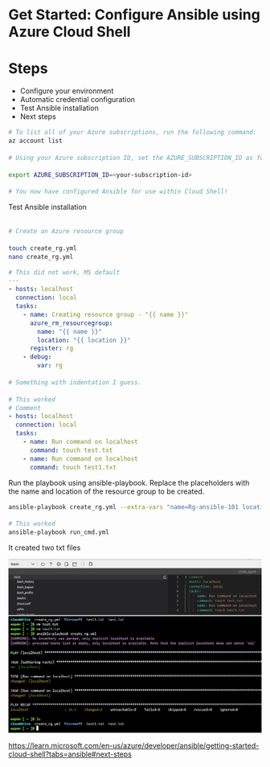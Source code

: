 # Get Started: Configure Ansible using Azure Cloud Shell

# Steps

* Configure your environment
* Automatic credential configuration
* Test Ansible installation
* Next steps

```bash
# To list all of your Azure subscriptions, run the following command:
az account list

# Using your Azure subscription ID, set the AZURE_SUBSCRIPTION_ID as follows:

export AZURE_SUBSCRIPTION_ID=<your-subscription-id>

# You now have configured Ansible for use within Cloud Shell!


```
Test Ansible installation

```bash

# Create an Azure resource group

touch create_rg.yml
nano create_rg.yml

```

```yaml
# This did not work, MS default
---
- hosts: localhost
  connection: local
  tasks:
    - name: Creating resource group - "{{ name }}"
      azure_rm_resourcegroup:
        name: "{{ name }}"
        location: "{{ location }}"
      register: rg
    - debug:
        var: rg

# Something with indentation I guess.

# This worked
# Comment
- hosts: localhost
  connection: local
  tasks:
    - name: Run command on localhost
      command: touch test.txt
    - name: Run command on localhost
      command: touch test1.txt
```
Run the playbook using ansible-playbook. Replace the placeholders with the name and location of the resource group to be created.

```bash
ansible-playbook create_rg.yml --extra-vars "name=Rg-ansible-101 location=uksouth"

# This worked
ansible-playbook run_cmd.yml

```
It created two txt files

![Result 101](https://github.com/spawnmarvel/azure-ansibel/blob/main/images/101.jpg)

https://learn.microsoft.com/en-us/azure/developer/ansible/getting-started-cloud-shell?tabs=ansible#next-steps


